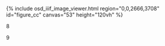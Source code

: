 {% include osd_iiif_image_viewer.html region="0,0,2666,3708" id="figure_cc" canvas="53" height="120vh" %}

8

9
